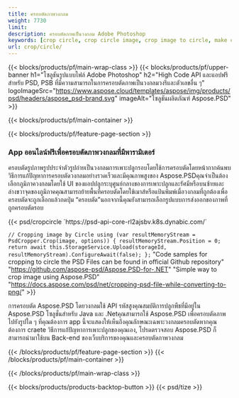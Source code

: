 ```yaml
---
title: ครอบตัดภาพวงกลม
weight: 7730
limit: 
description: ครอบตัดภาพเป็นวงกลม Adobe Photoshop
keywords: [crop circle, crop circle image, crop image to circle, make circle photo]
url: crop/circle/
---
```

{{< blocks/products/pf/main-wrap-class >}}
{{< blocks/products/pf/upper-banner h1="โซลูชันรูปแบบไฟล์ Adobe Photoshop" h2="High Code API และแอปฟรีสำหรับ PSD, PSB ที่มีความสามารถในการครอบตัดภาพเป็นวงกลมวงรีและตัวเลขอื่น ๆ" logoImageSrc="https://www.aspose.cloud/templates/aspose/img/products/psd/headers/aspose_psd-brand.svg" imageAlt="โซลูชันผลิตภัณฑ์ Aspose.PSD" >}}

{{< blocks/products/pf/main-container >}}

{{< blocks/products/pf/feature-page-section >}}
<h3 class="headingpdleft">App ออนไลน์ฟรีเพื่อครอบตัดภาพวงกลมที่มีพารามิเตอร์</h3>
<p>ครอบตัดรูปภาพรูปประจำตัวรูปถ่ายเป็นวงกลมการเพาะปลูกรอบโดยใช้การครอบตัดโดยหน้ากากค้นพบวิธีการแก้ปัญหาการครอบตัดวงกลมอย่างรวดเร็วและมีคุณภาพสูงของ Aspose.PSDคุณจำเป็นต้องเลือกภูมิภาควงกลมโดยใช้ UI ของแอปปลูกระบุศูนย์กลางของการเพาะปลูกและรัศมีหรือบนซ้ายและล่างขวาจุดของภูมิภาคคุณสามารถย้ายพื้นที่ครอบตัดโดยใช้เมาส์หรือแป้นพิมพ์เมื่อวงกลมที่ถูกต้องเพื่อครอบตัดจะถูกเลือกแล้วกดปุ่ม “ครอบตัด”นอกจากนี้คุณยังสามารถเลือกรูปแบบการส่งออกของภาพที่ถูกครอบตัดรอบ</p>
{{< psd/cropcircle `https://psd-api-core-rl2ajsbv.k8s.dynabic.com/` 

`// Cropping image by Circle
using (var resultMemoryStream = PsdCropper.Crop(image, options))
{
	resultMemoryStream.Position = 0;
	return await this.StorageService.Upload(storageId, resultMemoryStream).ConfigureAwait(false);
};` 
"Code samples for cropping to circle the PSD Files can be found in official Github repository"  "https://github.com/aspose-psd/Aspose.PSD-for-.NET" 
"Simple way to crop image using Aspose.PSD" "https://docs.aspose.com/psd/net/cropping-psd-file-while-converting-to-png/" >}}
<p>การครอบตัด Aspose.PSD โดยวงกลมใช้ API รหัสสูงคุณสมบัติการปลูกพืชที่มีอยู่ใน Aspose.PSD โซลูชั่นสำหรับ Java และ .Netคุณสามารถใช้ Aspose.PSD เพื่อครอบตัดภาพไปยังรูปใด ๆ ที่คุณต้องการ app นี้จะแสดงให้เห็นถึงคุณลักษณะเฉพาะวงกลมครอบตัดหากคุณต้องการ craete วิธีการแก้ปัญหาการเพาะปลูกของคุณเอง, โปรดตรวจสอบ Aspose.PSD ก็สามารถนำมาใช้บน Back-end ของเว็บบริการของคุณและครอบตัดภาพวงกลม</p>
<!--<ul>
<li><a href="psb">PSB Circle Crop</a></li>
<li><a href="ellipse">Ellipse crop App</a></li>
</ul>-->
{{< /blocks/products/pf/feature-page-section >}}
{{< /blocks/products/pf/main-container >}}


{{< /blocks/products/pf/main-wrap-class >}}

{{< blocks/products/products-backtop-button >}}
{{< psd/tize >}}
